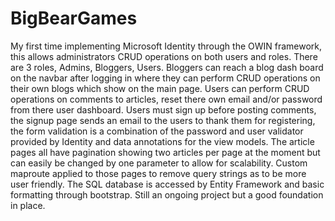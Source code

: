 # BigBearGames

My first time implementing Microsoft Identity through the OWIN framework, this allows administrators CRUD operations on both users and roles. There are 3 roles, Admins, Bloggers, Users. Bloggers can reach a blog dash board on the navbar after logging in where they can perform CRUD operations on their own blogs which show on the main page. Users can perform CRUD operations on comments to articles, reset there own email and/or password from there user dashboard. Users must sign up before posting comments, the signup page sends an email to the users to thank them for registering, the form validation is a combination of the password and user validator provided by Identity and data annotations for the view models. The article pages all have pagination showing two articles per page at the moment but can easily be changed by one parameter to allow for scalability. Custom maproute applied to those pages to remove query strings as to be more user friendly. The SQL database is accessed by Entity Framework and basic formatting through bootstrap. Still an ongoing project but a good foundation in place.
